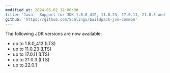```yaml
---
modified_at: 2024-05-02 12:00:00
title: 'Java - Support for JDK 1.8.0_412, 11.0.23, 17.0.11, 21.0.3 and 22.0.1'
github: 'https://github.com/Scalingo/buildpack-jvm-common'
---
```


The following JDK versions are now available:
- up to 1.8.0_412 (LTS)
- up to 11.0.23 (LTS)
- up to 17.0.11 (LTS)
- up to 21.0.3 (LTS)
- up to 22.0.1
